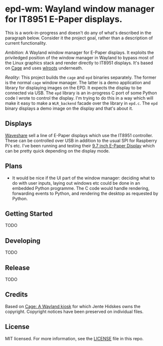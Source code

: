 # epd-wm: Wayland window manager for IT8951 E-Paper displays.

This is a work-in-progress and doesn't do any of what's described in the paragraph below. Consider it the project goal, rather than a description of current functionality.

*Ambition:* A Wayland window manager for E-Paper displays. It exploits the priviledged position of the window manager in Wayland to bypass most of the Linux graphics stack and render directly to IT8951 displays. It's based on [Cage](https://hjdskes.nl/projects/cage) and uses [wlroots](https://github.com/swaywm/wlroots) underneath.

*Reality:* This project builds the `cage` and `epd` binaries separately. The former is the normal `cage` window manager. The latter is a demo application and library for displaying images on the EPD. It expects the display to be connected via USB. The `epd` library is an in-progress C port of some Python code I wrote to control the display. I'm trying to do this in a way which will make it easy to make a `WLR_backend` facade over the library in `epd.c`. The `epd` binary displays a demo image on the display and that's about it.


## Displays

[Waveshare](https://www.waveshare.com/) sell a line of E-Paper displays which use the IT8951 controller. These can be controlled over USB in addition to the usual SPI for Raspberry Pi's etc. I've been running and testing their [9.7 inch E-Paper Display](https://www.waveshare.com/9.7inch-e-paper-hat.htm) which can be pretty quick depending on the display mode.

## Plans
  - It would be nice if the UI part of the window manager: deciding what to do with user inputs, laying out windows etc could be done in an embedded Python programme. The C code would handle rendering, forwarding events to Python, and rendering the desktop as requested by Python.

## Getting Started
TODO

## Developing
TODO

## Release
TODO

## Credits
Based on [Cage: A Wayland kiosk](https://github.com/Hjdskes/cage) for which Jente Hidskes owns the copyright. Copyright notices have been preserved on individual files.

## License
MIT licensed. For more information, see the [LICENSE](./LICENSE) file in this repo.
